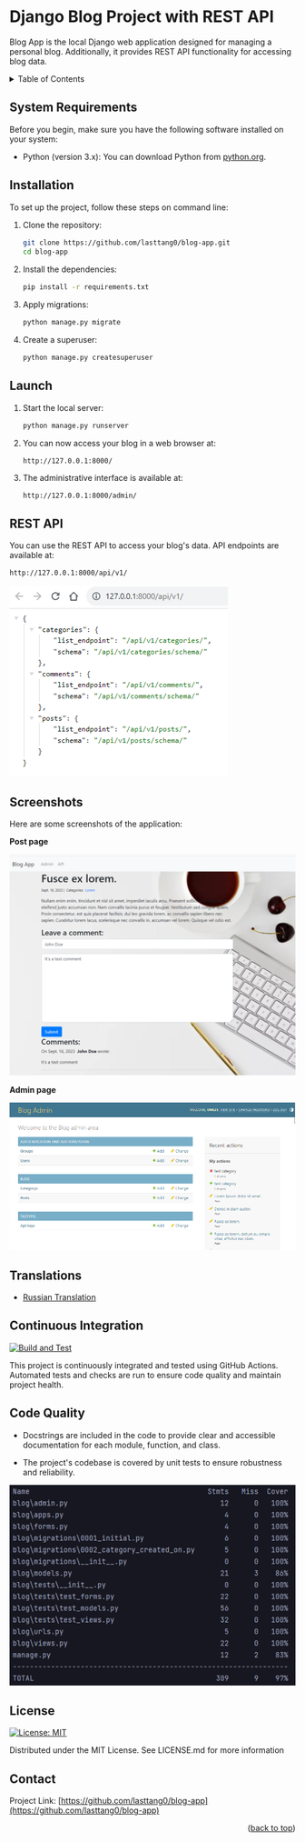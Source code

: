<!-- Improved compatibility of back to top link: See: https://github.com/othneildrew/Best-README-Template/pull/73 -->
<a name="readme-top"></a>

# Django Blog Project with REST API

Blog App is the local Django web application designed for managing a personal blog. Additionally, it provides REST API
functionality for accessing blog data.



<!-- TABLE OF CONTENTS -->

<details>
  <summary>Table of Contents</summary>

- [System Requirements](#system-requirements)
- [Installation](#installation)
- [Launch](#launch)
- [REST API](#rest-api)
- [Screenshots](#screenshots)
- [Translations](#translations)
- [Continuous Integration](#continuous-integration)
- [Code Quality](#code-quality)
- [License](#license)
- [Contact](#contact)

</details>

## System Requirements

Before you begin, make sure you have the following software installed on your system:

- Python (version 3.x): You can download Python from [python.org](https://www.python.org/downloads/).

## Installation

To set up the project, follow these steps on command line:

1. Clone the repository:

   ```bash
   git clone https://github.com/lasttang0/blog-app.git
   cd blog-app
   ```

2. Install the dependencies:

   ```bash
   pip install -r requirements.txt
   ```   

3. Apply migrations:

   ```bash
   python manage.py migrate
   ```      

4. Create a superuser:

   ```bash
   python manage.py createsuperuser
   ```     

## Launch

1. Start the local server:

   ```bash
   python manage.py runserver
   ```

2. You can now access your blog in a web browser at:

   ```arduino
   http://127.0.0.1:8000/
   ```   

3. The administrative interface is available at:

   ```bash
   http://127.0.0.1:8000/admin/
   ```

## REST API

You can use the REST API to access your blog's data. API endpoints are available at:

   ```bash
   http://127.0.0.1:8000/api/v1/
   ```

![REST API](https://github.com/lasttang0/blog-app/blob/main/screenshots/rest.png?raw=true)

## Screenshots

Here are some screenshots of the application:

**Post page**

![Post page](https://github.com/lasttang0/blog-app/blob/main/screenshots/post.png?raw=true)

**Admin page**

![Admin page](https://github.com/lasttang0/blog-app/blob/main/screenshots/admin.png?raw=true)

## Translations

- [Russian Translation](README_ru.md)

## Continuous Integration

[![Build and Test](https://github.com/lasttang0/blog-app/actions/workflows/build.yml/badge.svg)](https://github.com/lasttang0/blog-app/actions/workflows/build.yml)

This project is continuously integrated and tested using GitHub Actions. Automated tests and checks are run to ensure
code quality and maintain project health.

## Code Quality

- Docstrings are included in the code to provide clear and accessible documentation for each module, function, and
  class.

- The project's codebase is covered by unit tests to ensure robustness and reliability.

![Tests coverage](https://github.com/lasttang0/blog-app/blob/main/screenshots/tests.png?raw=true)

## License

[![License: MIT](https://img.shields.io/badge/License-MIT-yellow.svg)](https://opensource.org/licenses/MIT)

Distributed under the MIT License. See LICENSE.md for more information



<!-- CONTACT -->

## Contact

Project Link: [https://github.com/lasttang0/blog-app](https://github.com/lasttang0/blog-app)

<p align="right">(<a href="#readme-top">back to top</a>)</p>

